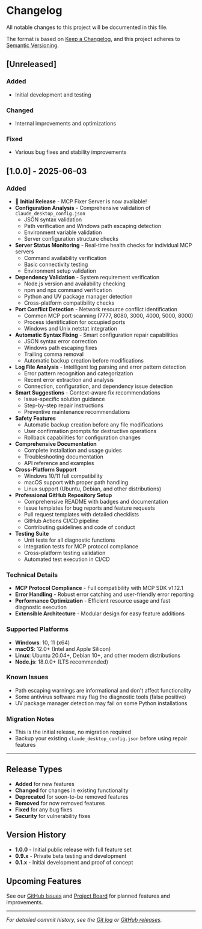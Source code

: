 # Changelog

All notable changes to this project will be documented in this file.

The format is based on [Keep a Changelog](https://keepachangelog.com/en/1.0.0/),
and this project adheres to [Semantic Versioning](https://semver.org/spec/v2.0.0.html).

## [Unreleased]

### Added
- Initial development and testing

### Changed
- Internal improvements and optimizations

### Fixed
- Various bug fixes and stability improvements

## [1.0.0] - 2025-06-03

### Added
- 🎉 **Initial Release** - MCP Fixer Server is now available!
- **Configuration Analysis** - Comprehensive validation of `claude_desktop_config.json`
  - JSON syntax validation
  - Path verification and Windows path escaping detection
  - Environment variable validation
  - Server configuration structure checks
- **Server Status Monitoring** - Real-time health checks for individual MCP servers
  - Command availability verification
  - Basic connectivity testing
  - Environment setup validation
- **Dependency Validation** - System requirement verification
  - Node.js version and availability checking
  - npm and npx command verification
  - Python and UV package manager detection
  - Cross-platform compatibility checks
- **Port Conflict Detection** - Network resource conflict identification
  - Common MCP port scanning (7777, 8080, 3000, 4000, 5000, 8000)
  - Process identification for occupied ports
  - Windows and Unix netstat integration
- **Automatic Syntax Fixing** - Smart configuration repair capabilities
  - JSON syntax error correction
  - Windows path escaping fixes
  - Trailing comma removal
  - Automatic backup creation before modifications
- **Log File Analysis** - Intelligent log parsing and error pattern detection
  - Error pattern recognition and categorization
  - Recent error extraction and analysis
  - Connection, configuration, and dependency issue detection
- **Smart Suggestions** - Context-aware fix recommendations
  - Issue-specific solution guidance
  - Step-by-step repair instructions
  - Preventive maintenance recommendations
- **Safety Features**
  - Automatic backup creation before any file modifications
  - User confirmation prompts for destructive operations
  - Rollback capabilities for configuration changes
- **Comprehensive Documentation**
  - Complete installation and usage guides
  - Troubleshooting documentation
  - API reference and examples
- **Cross-Platform Support**
  - Windows 10/11 full compatibility
  - macOS support with proper path handling
  - Linux support (Ubuntu, Debian, and other distributions)
- **Professional GitHub Repository Setup**
  - Comprehensive README with badges and documentation
  - Issue templates for bug reports and feature requests
  - Pull request templates with detailed checklists
  - GitHub Actions CI/CD pipeline
  - Contributing guidelines and code of conduct
- **Testing Suite**
  - Unit tests for all diagnostic functions
  - Integration tests for MCP protocol compliance
  - Cross-platform testing validation
  - Automated test execution in CI/CD

### Technical Details
- **MCP Protocol Compliance** - Full compatibility with MCP SDK v1.12.1
- **Error Handling** - Robust error catching and user-friendly error reporting
- **Performance Optimization** - Efficient resource usage and fast diagnostic execution
- **Extensible Architecture** - Modular design for easy feature additions

### Supported Platforms
- **Windows**: 10, 11 (x64)
- **macOS**: 12.0+ (Intel and Apple Silicon)
- **Linux**: Ubuntu 20.04+, Debian 10+, and other modern distributions
- **Node.js**: 18.0.0+ (LTS recommended)

### Known Issues
- Path escaping warnings are informational and don't affect functionality
- Some antivirus software may flag the diagnostic tools (false positive)
- UV package manager detection may fail on some Python installations

### Migration Notes
- This is the initial release, no migration required
- Backup your existing `claude_desktop_config.json` before using repair features

---

## Release Types

- **Added** for new features
- **Changed** for changes in existing functionality
- **Deprecated** for soon-to-be removed features
- **Removed** for now removed features
- **Fixed** for any bug fixes
- **Security** for vulnerability fixes

## Version History

- **1.0.0** - Initial public release with full feature set
- **0.9.x** - Private beta testing and development
- **0.1.x** - Initial development and proof of concept

## Upcoming Features

See our [GitHub Issues](https://github.com/your-username/mcp-fixer-server/issues) and [Project Board](https://github.com/your-username/mcp-fixer-server/projects) for planned features and improvements.

---

*For detailed commit history, see the [Git log](https://github.com/your-username/mcp-fixer-server/commits/main) or [GitHub releases](https://github.com/your-username/mcp-fixer-server/releases).*